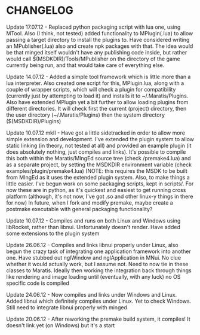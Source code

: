 CHANGELOG
=========
	
Update 17.07.12 - Replaced python packaging script with lua one, using MTool. Also (I think, not tested) added functionality to MPlugin(.lua) to allow passing a target directory to install the plugins to. Have considered writing an MPublisher(.lua) also and create npk packages with that. The idea would be that minged itself wouldn't have any publishing code inside, but rather would call $(MSDKDIR)/Tools/MPublisher on the directory of the game currently being run, and that would take care of everything else.

Update 14.07.12 - Added a simple tool framework which is little more than a lua interpreter. Also created one script for this, MPlugin.lua, along with a couple of wrapper scripts, which will check a plugin for compatibility (currently just by attempting to load it) and installs it to ~/.Maratis/Plugins. Also have extended MPlugin yet a bit further to allow loading plugins from different directories. It will check first the current (project) directory, then the user directory (~/.Maratis/Plugins) then the system directory ($(MSDKDIR)/Plugins)

Update 10.07.12 mkII - Have got a little sidetracked in order to allow more simple extension and development. I've extended the plugin system to allow static linking (in theory, not tested at all) and provided an example plugin (it does absolutely nothing, just compiles and links). It's possible to compile this both within the Maratis/MIngEd source tree (check /premake4.lua) and as a separate project, by setting the MSDKDIR environment variable (check examples/plugin/premake4.lua) (NOTE: this requires the MSDK to be built from MIngEd as it uses the extended plugin system. Also, to make things a little easier. I've begun work on some packaging scripts, kept in scripts/. For now these are in python, as it's quickest and easiest to get running cross platform (although, it's not now, I've got .so and other linux-y things in there for now) In future, when I fork and modify premake, maybe create a postmake executable with general packaging functionality?

Update 10.07.12 - Compiles and runs on both Linux and Windows using libRocket, rather than libnui. Unfortunately doesn't render. Have added some extensions to the plugin system

Update 26.06.12 - Compiles and links libnui properly under Linux, also begun the crazy task of integrating one application framework into another one. Have stubbed out nglWindow and nglApplication in MNui. No clue whether it would actually work, but I assume not. Need to now tie in these classes to Maratis. Ideally then working the integration back through things like rendering and image loading until (eventually, with any luck) no OS specific code is compiled

Update 24.06.12 - Now compiles and links under Windows and Linux. Added libnui which definitely compiles under Linux. Yet to check Windows. Still need to integrate libnui properly with minged

Update 20.06.12 - After reworking the premake build system, it compiles! It doesn't link yet (on Windows) but it's a start
